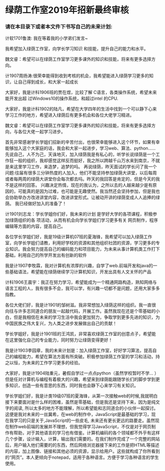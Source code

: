 # 绿荫工作室2019年招新最终审核

### 请在本目录下或者本文件下书写自己的未来计划:

计软1701鲁澳: 我在等着我的小学弟们发言~

我希望加入绿荫工作室，向学长学习知识
和技能，提升自己的能力和水平。

魏文睿：希望可以在绿荫工作室学习更多课外的知识和技能，将来有更多选择方向。

计1907周扬涛:很荣幸能得到收到考核的机会，我希望能进入绿荫学习更多的知识，让自己得到成长，和大家一起成长

大家好，我是计科1906班的贾在煜，比较了解
C语言，各类操作系统，希望未来能开发出超
过Windows10的操作系统，和超过intel
的CPU.

大家好，我是计科1902的陆凡，希望在大学四年的生活中找到一个可以静下心来学习工作的地方，希望进入绿荫后有更多机会和各位大佬学习精进。

魏文睿：希望可以在绿荫工作室学习更多课外的知识和技能，将来有更多选择方向，与各位大佬一起学习进步。

首先非常感谢学长学姐们招新的辛苦付出，也很荣幸能够进入这个环节，如果有幸能够加入这个大家庭的话，我会和大家一起进步，学习web、算法、python……
先说自己，人不为己，天诛地灭，加入绿荫我是有私心的，听学长说绿荫是一个工作狂一般的组织，我却感觉这样反而挺好，我之所以跨越千山万水来到南京，不就是来这里学习工作，来造梦，追梦的吗。
再说绿荫，昨天面试的学长问了我一个问题:往届有很多三分钟热度的人加入，他们不能坚持参加绿荫大讲堂，以后每周或者每两周的绿荫大讲堂你会每次都去吗。昨天的我回答是肯定的，但是今天的我不是这样的回答。
兴趣决定热情，现在的我认为，之所以去的人越来越少是有原因的，可能真的是因为过难，也可能是无趣使然。我当然还会坚持参加，但是我也会协助举办方改进讲堂内容，改进讲堂形式。让被动开讲的绿荫变成人人追捧的绿荫。
我已经做好加入的准备了！

计1901刘志龙：学长学姐你们好，我未来的计划
是学好大学的各项课程，积极参加绿荫组织的各
项活动，从而有机会向学长学姐们学习更多有关
网页制作，程序编辑等方面的内容，提高自己。

各位学长学姐们好，我是19级计算机07班的夏海锋，我希望可以加入绿荫工作室，向学长学姐们请教，利用好学校的资源和其他组织社团的资源，学习更多的专业知识。我会努力提高自己的编码能力和项目能力，为未来从事计算机类工作打下基础，利用自己的所学开发出有创新的软件

我是计1907李牧霖，我对计算机有浓厚的兴趣，自学了web.前端开发和java的一些基础语法，希望能在绿荫继续学习计算机知识，开发出具有人文关怀的产品

计科1906王晨宇：我正在努力学习，希望能成为一个精通网路构造，熟知网络与语言工程的人，我有很多不会，我可以学，有兴趣一切都不是问题，还用大家多多指教。

各位大佬们好，我是计1901的邹树滋。我非常想加入绿荫这样的组织。我一直很向往与许多志同道合的朋友一起敲代码，开展工作。虽然我现在还是个零基础的小白，但是我相信在未来的学习生活中我会更加努力，争取学到更多先进的知识，为中国民族之伟大复兴，为人类之进步发展做出自己的贡献！

学长学姐好，我是计1901班的王鸿凯，非常喜欢绿荫工作室的创意点子，希望能在这里强化自己的专业能力，同时努力让绿荫变得更好！

我是计1903李园章，我的未来计划是：加入绿荫工作室，好好学习算法，提高自己的编程能力，希望在算法方面有所突破。积极参加绿荫工作室的学习和活动，持之以恒，为未来的工作学习更多的经验。

大家好，我是计1904陆重元，暑假自学过一点点python（虽然学校暂时不学... ）但是任对计算机与编程有着极大的兴趣，希望来到绿荫能跟随学长们的脚步学到更多知识，创造一些有意思的东西，同时我也会静下心来学习有关知识。

学长学姐们好，我是计类19级07班的夏海锋，从第一次接触web的时候,我就明白接下来要面对是什么样的困难，虽然是零基础，但是我还是坚持下来，因为是纯文字的阅读, 所以太多的地方不能理解，所以希望能和志同道合的小伙伴一起探讨。这便是我对未来的一丝冀希，在web的制作中，JavaScript是最基础的学习，现在我学习的只是关于,JavaScript的一些皮毛, 未来还有更长更远的路要走。虽然现在制作web前端的发展并不理想，但我觉得学习JavaScript，不仅是对于网页制作有帮助，对于其他语言的学习也有借鉴。计算机编码的各个领域都不外乎有这样几个步骤，设计输入，计算，输出我们需要的。在我们制作完成了一个完整的网站后，用户输入他们需要的的东西，然后网络浏览器接下来的工作是把HTML等描述的内容，加上图像、链接和其他必须的资源，显示给用户。这些就构成了你所看到的“网页”。本人更倾向于notepad，适用于各种语言。方便于学习各种语言的学生使用。